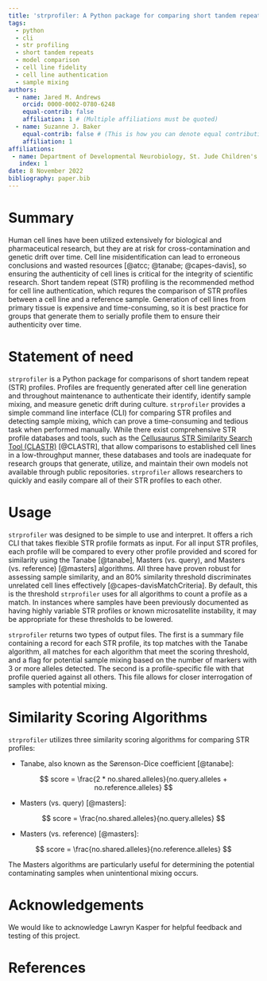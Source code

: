 ```yaml
---
title: 'strprofiler: A Python package for comparing short tandem repeat profiles'
tags:
  - python
  - cli
  - str profiling
  - short tandem repeats
  - model comparison
  - cell line fidelity
  - cell line authentication
  - sample mixing
authors:
  - name: Jared M. Andrews
    orcid: 0000-0002-0780-6248
    equal-contrib: false
    affiliation: 1 # (Multiple affiliations must be quoted)
  - name: Suzanne J. Baker
    equal-contrib: false # (This is how you can denote equal contributions between multiple authors)
    affiliation: 1
affiliations:
 - name: Department of Developmental Neurobiology, St. Jude Children's Research Hospital, USA
   index: 1
date: 8 November 2022
bibliography: paper.bib
---
```


# Summary

Human cell lines have been utilized extensively for biological and pharmaceutical research, but they are at risk for cross-contamination and genetic drift over time.
Cell line misidentification can lead to erroneous conclusions and wasted resources [@atcc; @tanabe; @capes-davis], so ensuring the authenticity of cell lines is critical for the integrity of scientific research.
Short tandem repeat (STR) profiling is the recommended method for cell line authentication, which requres the comparison of STR profiles between a cell line and a reference sample.
Generation of cell lines from primary tissue is expensive and time-consuming, so it is best practice for groups that generate them to serially profile them to ensure their authenticity over time.

# Statement of need

`strprofiler` is a Python package for comparisons of short tandem repeat (STR) profiles. 
Profiles are frequently generated after cell line generation and throughout maintenance to authenticate their identify, identify sample mixing, and measure genetic drift during culture. 
`strprofiler` provides a simple command line interface (CLI) for comparing STR profiles and detecting sample mixing, which can prove a time-consuming and tedious task when performed manually.
While there exist comprehensive STR profile databases and tools, such as the [Cellusaurus STR Similarity Search Tool (CLASTR)](https://www.cellosaurus.org/str-search/) [@CLASTR], that allow comparisons to established cell lines in a low-throughput manner, these databases and tools are inadequate for research groups that generate, utilize, and maintain their own models not available through public repositories. 
`strprofiler` allows researchers to quickly and easily compare all of their STR profiles to each other.

# Usage

`strprofiler` was designed to be simple to use and interpret. 
It offers a rich CLI that takes flexible STR profile formats as input. 
For all input STR profiles, each profile will be compared to every other profile provided and scored for similarity using the Tanabe [@tanabe], Masters (vs. query), and Masters (vs. reference) [@masters] algorithms. 
All three have proven robust for assessing sample similarity, and an 80% similarity threshold discriminates unrelated cell lines effectively [@capes-davisMatchCriteria]. 
By default, this is the threshold `strprofiler` uses for all algorithms to count a profile as a match. 
In instances where samples have been previously documented as having highly variable STR profiles or known microsatellite instability, it may be appropriate for these thresholds to be lowered.

`strprofiler` returns two types of output files. 
The first is a summary file containing a record for each STR profile, its top matches with the Tanabe algorithm, all matches for each algorithm that meet the scoring threshold, and a flag for potential sample mixing based on the number of markers with 3 or more alleles detected.
The second is a profile-specific file with that profile queried against all others. 
This file allows for closer interrogation of samples with potential mixing.

# Similarity Scoring Algorithms

`strprofiler` utilizes three similarity scoring algorithms for comparing STR profiles:

 - Tanabe, also known as the Sørenson-Dice coefficient [@tanabe]:

$$ score = \frac{2 * no.shared.alleles}{no.query.alleles + no.reference.alleles} $$

 - Masters (vs. query) [@masters]: 

$$ score = \frac{no.shared.alleles}{no.query.alleles} $$

 - Masters (vs. reference) [@masters]: 

$$ score = \frac{no.shared.alleles}{no.reference.alleles} $$

The Masters algorithms are particularly useful for determining the potential contaminating samples when unintentional mixing occurs.


# Acknowledgements

We would like to acknowledge Lawryn Kasper for helpful feedback and testing of this project.

# References